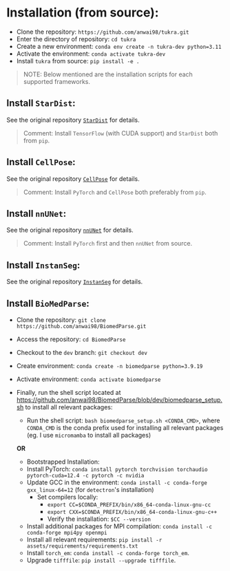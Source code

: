 # Installation (from source):
- Clone the repository: `https://github.com/anwai98/tukra.git`
- Enter the directory of repository: `cd tukra`
- Create a new environment: `conda env create -n tukra-dev python=3.11`
- Activate the environment: `conda activate tukra-dev`
- Install `tukra` from source: `pip install -e .`

> NOTE: Below mentioned are the installation scripts for each supported frameworks.

## Install `StarDist`:

See the original repository [`StarDist`](https://github.com/stardist/stardist) for details.

> Comment: Install `TensorFlow` (with CUDA support) and `StarDist` both from `pip`.

## Install `CellPose`:

See the original repository [`CellPose`](https://github.com/MouseLand/cellpose) for details.

> Comment: Install `PyTorch` and `CellPose` both preferably from `pip`.

## Install `nnUNet`:

See the original repository [`nnUNet`](https://github.com/MIC-DKFZ/nnUNet) for details.

> Comment: Install `PyTorch` first and then `nnUNet` from source.

## Install `InstanSeg`:

See the original repository [`InstanSeg`](https://github.com/instanseg/instanseg) for details.

## Install `BioMedParse`:

- Clone the repository: `git clone https://github.com/anwai98/BiomedParse.git`
- Access the repository: `cd BiomedParse`
- Checkout to the `dev` branch: `git checkout dev`
- Create environment: `conda create -n biomedparse python=3.9.19`
- Activate environment: `conda activate biomedparse`
- Finally, run the shell script located at https://github.com/anwai98/BiomedParse/blob/dev/biomedparse_setup.sh to install all relevant packages:
    - Run the shell script: `bash biomedparse_setup.sh <CONDA_CMD>`, where `CONDA_CMD` is the conda prefix used for installing all relevant packages (eg. I use `micromamba` to install all packages)

    **OR**

    - Bootstrapped Installation:
    - Install PyTorch: `conda install pytorch torchvision torchaudio pytorch-cuda=12.4 -c pytorch -c nvidia`
    - Update GCC in the environment: `conda install -c conda-forge gxx_linux-64=12` (for `detectron`'s installation)
        - Set compilers locally:
            - `export CC=$CONDA_PREFIX/bin/x86_64-conda-linux-gnu-cc`
            - `export CXX=$CONDA_PREFIX/bin/x86_64-conda-linux-gnu-c++`
            - Verify the installation: `$CC --version`
    - Install additional packages for MPI compilation: `conda install -c conda-forge mpi4py openmpi`
    - Install all relevant requirements: `pip install -r assets/requirements/requirements.txt`
    - Install `torch_em`: `conda install -c conda-forge torch_em`.
    - Upgrade `tifffile`: `pip install --upgrade tifffile`.


